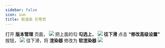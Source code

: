 ```yaml
---
sidebar: false
icon: sun
title: 软渲染 引导页
---
```

打开 **版本管理** 页面，
<img src="/assets/image/HMCL/版本管理.png">
把上面的勾 **勾选上**，
<img src="/assets/image/HMCL/勾选.png">
**往下滑** 点击 **“修改高级设置”** 按钮，
<img src="/assets/image/HMCL/修改高级设置.png">
往下滑，将 **渲染器** 修改为 **软渲染器**
<img src="/assets/image/HMCL/软渲染.png">